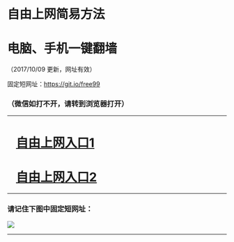 ﻿# 自由上网简易方法

# 电脑、手机一键翻墙

（2017/10/09 更新，网址有效）

固定短网址：https://git.io/free99

### （微信如打不开，请转到浏览器打开）


***





# &nbsp;&nbsp; <a href="http://ft2410017207.fwq-tz-1001.info/fwqtz01.html?t=10090012695 " target="_blank">自由上网入口1</a>
# &nbsp;&nbsp; <a href="http://ft2250422216.fwq-tz-1002.info/fwqtz02.html?t=10090011351 " target="_blank">自由上网入口2</a>
***

### 请记住下图中固定短网址：

<img src="https://s3-us-west-2.amazonaws.com/fwq-1001/yjfq-20170905okok.png" /> 


***

